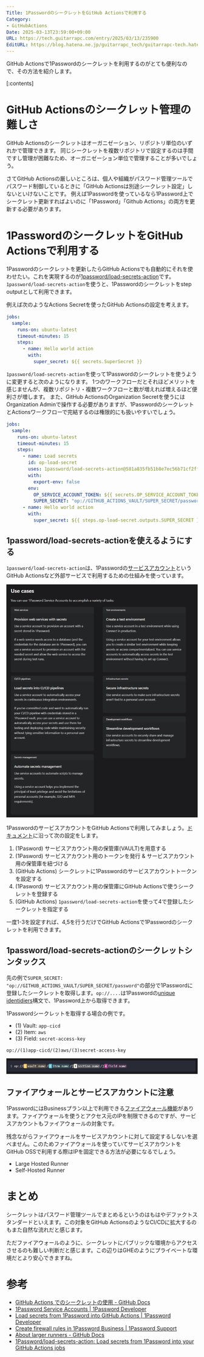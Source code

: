 ```yaml
---
Title: 1PasswordのシークレットをGitHub Actionsで利用する
Category:
- GitHubActions
Date: 2025-03-13T23:59:00+09:00
URL: https://tech.guitarrapc.com/entry/2025/03/13/235900
EditURL: https://blog.hatena.ne.jp/guitarrapc_tech/guitarrapc-tech.hatenablog.com/atom/entry/6802418398338880853
---
```


GitHub Actionsで1Passwordのシークレットを利用するのがとても便利なので、その方法を紹介します。

[:contents]

# GitHub Actionsのシークレット管理の難しさ

GitHub Actionsのシークレットはオーガニゼーション、リポジトリ単位のいずれかで管理できます。
同じシークレットを複数リポジトリで設定するのは手間ですし管理が困難なため、オーガニゼーション単位で管理することが多いでしょう。

さてGitHub Actionsの厳しいところは、個人や組織がパスワード管理ツールでパスワード制御しているときに「GitHub Actionsは別途シークレット設定」しないといけないことです。
例えば1Passwordを使っているなら1Password上でシークレット更新すればよいのに「1Password」「Github Actions」の両方を更新する必要があります。

# 1PasswordのシークレットをGitHub Actionsで利用する

1Passwordのシークレットを更新したらGitHub Actionsでも自動的にそれを使わせたい。これを実現するのが[1password/load-secrets-action](https://github.com/1Password/load-secrets-action)です。
`1password/load-secrets-action`を使うと、1Passwordのシークレットをstep outputとして利用できます。

例えば次のようなActions Secretを使ったGitHub Actionsの設定を考えます。

```yaml
jobs:
  sample:
    runs-on: ubuntu-latest
    timeout-minutes: 15
    steps:
      - name: Hello world action
        with:
          super_secret: ${{ secrets.SuperSecret }}
```

`1password/load-secrets-action`を使って1Passwordのシークレットを使うように変更すると次のようになります。
1つのワークフローだとそれほどメリットを感じませんが、複数リポジトリ・複数ワークフローと数が増えれば増えるほど便利さが増します。
また、GitHub ActionsのOrganization Secretを使うにはOrganization Adminで操作する必要がありますが、1PasswordのシークレットとActionsワークフローで完結するのは権限的にも扱いやすいでしょう。

```yaml
jobs:
  sample:
    runs-on: ubuntu-latest
    timeout-minutes: 15
    steps:
      - name: Load secrets
        id: op-load-secret
        uses: 1password/load-secrets-action@581a835fb51b8e7ec56b71cf2ffddd7e68bb25e0 # v2.0.0
        with:
          export-env: false
        env:
          OP_SERVICE_ACCOUNT_TOKEN: ${{ secrets.OP_SERVICE_ACCOUNT_TOKEN }}
          SUPER_SECRET: "op://GITHUB_ACTIONS_VAULT/SUPER_SECRET/password"
      - name: Hello world action
        with:
          super_secret: ${{ steps.op-load-secret.outputs.SUPER_SECRET }}
```

## 1password/load-secrets-actionを使えるようにする

`1password/load-secrets-action`は、1Passwordの[サービスアカウント](https://developer.1password.com/docs/service-accounts/)というGitHub Actionsなど外部サービスで利用するための仕組みを使っています。

![alt text](image.png)

1PasswordのサービスアカウントをGitHub Actionsで利用してみましょう。[ドキュメント](https://developer.1password.com/docs/ci-cd/github-actions)に沿って次の設定をします。

1. (1Pasword) サービスアカウント用の保管庫(VAULT)を用意する
2. (1Pasword) サービスアカウント用のトークンを発行 & サービスアカウント用の保管庫を紐づける
3. (GitHub Actions) シークレットに1Passwordのサービスアカウントトークンを設定する
4. (1Pasword) サービスアカウント用の保管庫にGitHub Actionsで使うシークレットを登録する
5. (GitHub Actions) `1password/load-secrets-action`を使って4で登録したシークレットを指定する

一度1-3を設定すれば、4,5を行うだけでGitHub Actionsで1Passwordのシークレットを利用できます。

## 1password/load-secrets-actionのシークレットシンタックス

先の例で`SUPER_SECRET: "op://GITHUB_ACTIONS_VAULT/SUPER_SECRET/password"`の部分で1Passwordに登録したシークレットを取得します。`op://....`は1Passwordの[unique identidiers](https://developer.1password.com/docs/cli/reference/#unique-identifiers-ids)構文で、1Password上から取得できます。

1Passwordシークレットを取得する場合の例です。

* (1) Vault: `app-cicd`
* (2) Item: `aws`
* (3) Field: `secret-access-key`

```
op://(1)app-cicd/(2)aws/(3)secret-access-key
```

![alt text](image-1.png)

## ファイアウォールとサービスアカウントに注意

1PasswordにはBusinessプラン以上で利用できる[ファイアウォール機能](https://support.1password.com/firewall-rules/)があります。ファイアウォールを使うとアクセス元のIPを制限できるのですが、サービスアカウントもファイアウォールの対象です。

残念ながらファイアウォールをサービスアカウントに対して設定するしないを選べません。このためファイアウォールを使っていてサービスアカウントをGitHub OSSで利用する際はIPを固定できる方法が必要になるでしょう。

* Large Hosted Runner
* Self-Hosted Runner

# まとめ

シークレットはパスワード管理ツールでまとめるというのはもはやデファクトスタンダードといえます。この対象をGitHub ActionsのようなCI/CDに拡大するのもまた自然な流れだと感じます。

ただファイアウォールのように、シークレットにパブリックな環境からアクセスさせるのも難しい判断だと感じます。この辺りはGHEのようにプライベートな環境だとより安心できますね。

# 参考

* [GitHub Actions でのシークレットの使用 - GitHub Docs](https://docs.github.com/ja/actions/security-for-github-actions/security-guides/using-secrets-in-github-actions)
* [1Password Service Accounts | 1Password Developer](https://developer.1password.com/docs/service-accounts/)
* [Load secrets from 1Password into GitHub Actions | 1Password Developer](https://developer.1password.com/docs/ci-cd/github-actions)
* [Create firewall rules in 1Password Business | 1Password Support](https://support.1password.com/firewall-rules/)
* [About larger runners - GitHub Docs](https://docs.github.com/en/actions/using-github-hosted-runners/using-larger-runners/about-larger-runners)
* [1Password/load-secrets-action: Load secrets from 1Password into your GitHub Actions jobs](https://github.com/1Password/load-secrets-action)
